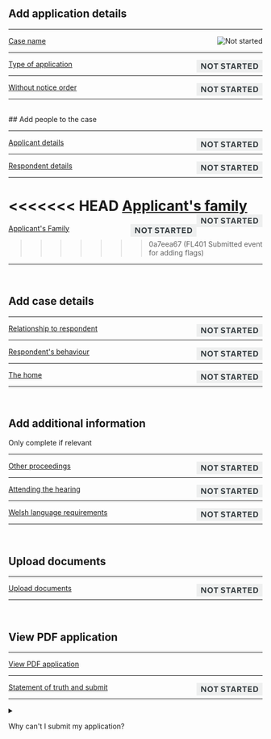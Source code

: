 <div class='width-50'>

<br/>

## Add application details

<hr class='govuk-!-margin-top-3 govuk-!-margin-bottom-2'/>

<a href='/cases/case-details/${[CASE_REFERENCE]}/trigger/caseName/caseName1'>Case name</a><img align='right' height='25px' src='NO IMAGE URL IN THIS BRANCHnot-started.png' title='Not started'/>

<hr class='govuk-!-margin-top-3 govuk-!-margin-bottom-2'/>

<a href='/cases/case-details/${[CASE_REFERENCE]}/trigger/fl401TypeOfApplication/fl401TypeOfApplication1'>Type of application</a><img align='right' height='25px' src='https://raw.githubusercontent.com/hmcts/prl-cos-api/master/resources/not-started.png' title='Not started'/>

<hr class='govuk-!-margin-top-3 govuk-!-margin-bottom-2'/>

<a href='/cases/case-details/${[CASE_REFERENCE]}/trigger/withoutNoticeOrderDetails/withoutNoticeOrderDetails1'>Without notice order</a><img align='right' height='25px' src='https://raw.githubusercontent.com/hmcts/prl-cos-api/master/resources/not-started.png' title='Not started'/>

<hr class='govuk-!-margin-top-3 govuk-!-margin-bottom-2'/>

<br/>## Add people to the case

<hr class='govuk-!-margin-top-3 govuk-!-margin-bottom-2'/>

<a href='/cases/case-details/${[CASE_REFERENCE]}/trigger/applicantsDetails/applicantsDetails1'>Applicant details</a><img align='right' height='25px' src='https://raw.githubusercontent.com/hmcts/prl-cos-api/master/resources/not-started.png' title='Not started'/>

<hr class='govuk-!-margin-top-3 govuk-!-margin-bottom-2'/>

<a href='/cases/case-details/${[CASE_REFERENCE]}/trigger/respondentsDetails/respondentsDetails1'>Respondent details</a><img align='right' height='25px' src='https://raw.githubusercontent.com/hmcts/prl-cos-api/master/resources/not-started.png' title='Not started'/>

<hr class='govuk-!-margin-top-3 govuk-!-margin-bottom-2'/>

<<<<<<< HEAD
<a href='/cases/case-details/${[CASE_REFERENCE]}/trigger/fl401ApplicantFamilyDetails/fl401ApplicantFamilyDetails1'>Applicant's family</a><img align='right' height='25px' src='https://raw.githubusercontent.com/hmcts/prl-cos-api/master/resources/not-started.png' title='Not started'/>
=======
<a href='/cases/case-details/${[CASE_REFERENCE]}/trigger/fl401ApplicantFamilyDetails/fl401ApplicantFamilyDetails1'>Applicant's Family</a><img align='right' height='25px' src='https://raw.githubusercontent.com/hmcts/prl-cos-api/master/resources/not-started.png' title='Not started'/>
>>>>>>> 0a7eea67 (FL401 Submitted event for adding flags)

<hr class='govuk-!-margin-top-3 govuk-!-margin-bottom-2'/>

<br/>

## Add case details

<hr class='govuk-!-margin-top-3 govuk-!-margin-bottom-2'/>

<a href='/cases/case-details/${[CASE_REFERENCE]}/trigger/respondentRelationship/respondentRelationship1'>Relationship to respondent</a><img align='right' height='25px' src='https://raw.githubusercontent.com/hmcts/prl-cos-api/master/resources/not-started.png' title='Not started'/>

<hr class='govuk-!-margin-top-3 govuk-!-margin-bottom-2'/>

<a href='/cases/case-details/${[CASE_REFERENCE]}/trigger/respondentBehaviour/respondentBehaviour1'>Respondent's behaviour</a><img align='right' height='25px' src='https://raw.githubusercontent.com/hmcts/prl-cos-api/master/resources/not-started.png' title='Not started'/>

<hr class='govuk-!-margin-top-3 govuk-!-margin-bottom-2'/>

<a href='/cases/case-details/${[CASE_REFERENCE]}/trigger/fl401Home/fl401Home1'>The home</a><img align='right' height='25px' src='https://raw.githubusercontent.com/hmcts/prl-cos-api/master/resources/not-started.png' title='Not started'/>

<hr class='govuk-!-margin-top-3 govuk-!-margin-bottom-2'/>

<br/>

## Add additional information

<div class='panel panel-border-wide govuk-!-font-size-16'>Only complete if relevant</div>

<hr class='govuk-!-margin-top-3 govuk-!-margin-bottom-2'/>

<a href='/cases/case-details/${[CASE_REFERENCE]}/trigger/otherProceedings/otherProceedings1'>Other proceedings</a><img align='right' height='25px' src='https://raw.githubusercontent.com/hmcts/prl-cos-api/master/resources/not-started.png' title='Not started'/>

<hr class='govuk-!-margin-top-3 govuk-!-margin-bottom-2'/>

<a href='/cases/case-details/${[CASE_REFERENCE]}/trigger/attendingTheHearing/attendingTheHearing1'>Attending the hearing</a><img align='right' height='25px' src='https://raw.githubusercontent.com/hmcts/prl-cos-api/master/resources/not-started.png' title='Not started'/>

<hr class='govuk-!-margin-top-3 govuk-!-margin-bottom-2'/>

<a href='/cases/case-details/${[CASE_REFERENCE]}/trigger/welshLanguageRequirements/welshLanguageRequirements1'>Welsh language requirements</a><img align='right' height='25px' src='https://raw.githubusercontent.com/hmcts/prl-cos-api/master/resources/not-started.png' title='Not started'/>

<hr class='govuk-!-margin-top-3 govuk-!-margin-bottom-2'/>

<br/>

## Upload documents

<hr class='govuk-!-margin-top-3 govuk-!-margin-bottom-2'/>

<a href='/cases/case-details/${[CASE_REFERENCE]}/trigger/uploadDocuments/uploadDocuments1'>Upload documents</a><img align='right' height='25px' src='https://raw.githubusercontent.com/hmcts/prl-cos-api/master/resources/not-started.png' title='Not started'/>

<hr class='govuk-!-margin-top-3 govuk-!-margin-bottom-2'/>

<br/>

## View PDF application

<hr class='govuk-!-margin-top-3 govuk-!-margin-bottom-2'/>

<a href='/cases/case-details/${[CASE_REFERENCE]}/trigger/viewPdfDocument/viewPdfDocument1'>View PDF application</a>

<hr class='govuk-!-margin-top-3 govuk-!-margin-bottom-2'/>

<a href='/cases/case-details/${[CASE_REFERENCE]}/trigger/statementOfTruthAndSubmit/statementOfTruthAndSubmit1'>Statement of truth and submit</a><img align='right' height='25px' src='https://raw.githubusercontent.com/hmcts/prl-cos-api/master/resources/not-started.png' title='Not started'/>

<hr class='govuk-!-margin-top-3 govuk-!-margin-bottom-2'/>

</div>

<details class='govuk-details'>

<summary class='govuk-details__summary'>

<span class='govuk-details__summary-text'>

Why can't I submit my application?

</span>

</summary>

<div class='govuk-details__text'>

Add Without Notice Order details in <a href='/cases/case-details/${[CASE_REFERENCE]}/trigger/withoutNoticeOrderDetails/withoutNoticeOrderDetails1'>Without notice order</a>

Add applicant details in <a href='/cases/case-details/${[CASE_REFERENCE]}/trigger/applicantsDetails/applicantsDetails1'>Applicant details</a>

Add details about relationship to respondent in <a href='/cases/case-details/${[CASE_REFERENCE]}/trigger/respondentRelationship/respondentRelationship1'>Relationship to respondent</a>

Add details about applicant's family in <a href='/cases/case-details/${[CASE_REFERENCE]}/trigger/fl401ApplicantFamilyDetails/fl401ApplicantFamilyDetails1'>Applicant's family</a>

Add respondent details in <a href='/cases/case-details/${[CASE_REFERENCE]}/trigger/respondentsDetails/respondentsDetails1'>Respondent details</a>

</div>

</details>
